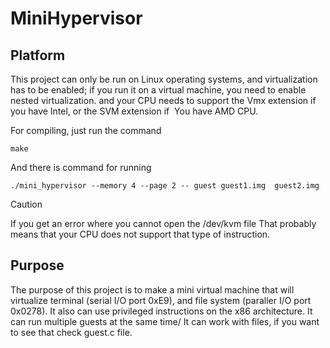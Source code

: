 # MiniHypervisor

## Platform

This project can only be run on Linux operating systems, and virtualization has to
be enabled; if you run it on a virtual machine, you need to enable nested virtualization.
and your CPU needs to support the Vmx extension if you have Intel, or the SVM extension if 
You have AMD CPU.

For compiling, just run the command
```
make
```

And there is command for running
```
./mini_hypervisor --memory 4 --page 2 -- guest guest1.img  guest2.img
```

> [!CAUTION]
If you get an error where you cannot open the /dev/kvm file
That probably means that your CPU does not support that type of instruction.

## Purpose

The purpose of this project is to make a mini virtual machine that will virtualize
terminal (serial I/O port 0xE9), and file system (paraller I/O port 0x0278).
It also can use privileged instructions on the x86 architecture. It can run multiple
guests at the same time/ It can work with files, if you want to see that check guest.c file.
